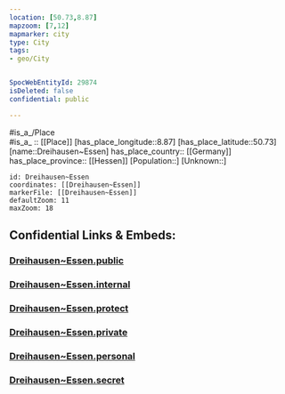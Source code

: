 ```yaml
---
location: [50.73,8.87] 
mapzoom: [7,12] 
mapmarker: city 
type: City
tags:
- geo/City


SpocWebEntityId: 29874
isDeleted: false
confidential: public

---
```

#is_a_/Place  
#is_a_ :: [[Place]] 
[has_place_longitude::8.87] 
[has_place_latitude::50.73] 
[name::Dreihausen~Essen] 
has_place_country:: [[Germany]]  
has_place_province:: [[Hessen]] 
[Population::] 
[Unknown::] 


```leaflet
id: Dreihausen~Essen
coordinates: [[Dreihausen~Essen]] 
markerFile: [[Dreihausen~Essen]] 
defaultZoom: 11 
maxZoom: 18
```


## Confidential Links & Embeds: 

### [Dreihausen~Essen.public](/_public/\Earth\Continent\Europe\Europe~Central\Germany\Germany~West\Hessen\counties~Hessen\Marburg-Biedenkopf\cities~Marburg-Biedenkopf\Ebsdorfergrund\boroughs~EbsdorfergrundDreihausen~Essen.public.md) 

### [Dreihausen~Essen.internal](/_internal/\Earth\Continent\Europe\Europe~Central\Germany\Germany~West\Hessen\counties~Hessen\Marburg-Biedenkopf\cities~Marburg-Biedenkopf\Ebsdorfergrund\boroughs~EbsdorfergrundDreihausen~Essen.internal.md) 

### [Dreihausen~Essen.protect](/_protect/\Earth\Continent\Europe\Europe~Central\Germany\Germany~West\Hessen\counties~Hessen\Marburg-Biedenkopf\cities~Marburg-Biedenkopf\Ebsdorfergrund\boroughs~EbsdorfergrundDreihausen~Essen.protect.md) 

### [Dreihausen~Essen.private](/_private/\Earth\Continent\Europe\Europe~Central\Germany\Germany~West\Hessen\counties~Hessen\Marburg-Biedenkopf\cities~Marburg-Biedenkopf\Ebsdorfergrund\boroughs~EbsdorfergrundDreihausen~Essen.private.md) 

### [Dreihausen~Essen.personal](/_personal/\Earth\Continent\Europe\Europe~Central\Germany\Germany~West\Hessen\counties~Hessen\Marburg-Biedenkopf\cities~Marburg-Biedenkopf\Ebsdorfergrund\boroughs~EbsdorfergrundDreihausen~Essen.personal.md) 

### [Dreihausen~Essen.secret](/_secret/\Earth\Continent\Europe\Europe~Central\Germany\Germany~West\Hessen\counties~Hessen\Marburg-Biedenkopf\cities~Marburg-Biedenkopf\Ebsdorfergrund\boroughs~EbsdorfergrundDreihausen~Essen.secret.md)

